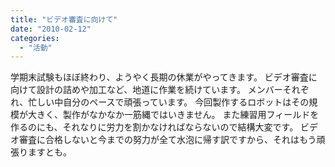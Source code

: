 ```yaml
---
title: "ビデオ審査に向けて"
date: "2010-02-12"
categories: 
  - "活動"
---
```


学期末試験もほぼ終わり、ようやく長期の休業がやってきます。 ビデオ審査に向けて設計の詰めや加工など、地道に作業を続けています。 メンバーそれぞれ、忙しい中自分のペースで頑張っています。 今回製作するロボットはその規模が大きく、製作がなかなか一筋縄ではいきません。 また練習用フィールドを作るのにも、それなりに労力を割かなければならないので結構大変です。 ビデオ審査に合格しないと今までの努力が全て水泡に帰す訳ですから、それはもう頑張りますとも。

